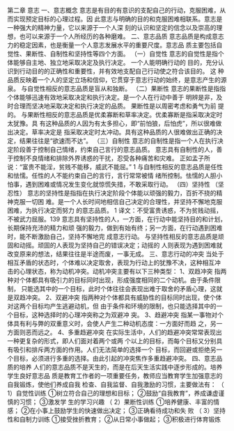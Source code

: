 第二章 意志
一、意志概念
意志是有目的有意识的支配自己的行动，克服困难，从而实现预定目标的心理过程。因
此意志与明确的目的和克服困难相联系。意志是一种强大的精神力量，它以来源于一个人深
刻的认识和坚定的信念以及崇高的理想，也可以来源于一个人所经历的各种磨难。
二、意志品质
意志品质是构成意志力的稳定因素，也是衡量一个人意志发展水平的重要尺度。意志品
质主要包括自觉性、果断性、自制性和坚持性等四个方面。
（一）自觉性
意志的自觉性是指个体能够自主地、独立地采取决定及执行决定。 一个人能明确行动的
目的，充分认识到行动目的的正确性和重要性，并有效地支配自己行动使之符合该目的。 这
种品质反映着一个人的坚定立场和信仰，它贯穿于意志行动的始终，是意志产生的源泉。
与自觉性相反的意志品质是盲从和独断。
（二）果断性
意志的果断性是指指个体能够迅速有效地采取决定和执行决定。是一个人在行动中善于
明辨是非，及时合理而坚决地采取决定和执行决定的品质。 果断性是以周密考虑和勇气为前
提的。
与果断性相反的意志品质是优柔寡断和草率决定。优柔寡断是指采取决定时太犹豫。具
有这种品质的人因为有太多担心，即“前怕狼，后怕虎”，所以很难做出决定。草率决定是
指采取决定时太冲动。具有这种品质的人很难做出正确的决定，结果往往是“欲速而不达”。
（三）自制性
意志的自制性是指一个人在执行决定阶段善于控制自己情绪，约束自己言行的意志品质。
意志具有自制性的人，善于控制不良情绪和排除外界诱惑的干扰，忍受各种痛苦和灾难。
正如孟子所说：“富贵不能淫，贫贱不能移，威武不能屈。” 1
与自制性相反的意志品质是任性和怯懦。任性的人不能约束自己的言行，言行常常被情
绪所控制。怯懦的人胆小怕事，遇到困难或情况发生变化就惊慌失措，不敢采取行动。
（四）坚持性 （坚忍性）
意志的坚持性是指指在执行决定阶段个体能以顽强的毅力，百折不挠的精神克服一切困
难。是一个人长时间地相信自己决定的合理性，并坚持不懈地克服困难，为执行决定而努力
的意志品质。
1 译文：不受富贵诱惑，不为贫贱动摇，不被武力屈服。139
意志具有坚持性的人，一方面，在行动中能坚持目的和计划，长期保持充沛的精力和顽
强的毅力，做到有始有终；另一方面，在行动遇到困难时，能不断激励自己，坚持不懈地完
成意志行动。
与坚持性相反的意志品质是顽固和动摇。顽固的人表现为坚持自己的错误决定；动摇的
人则表现为遇到困难就改变原来的想法，结果往往是半途而废，一事无成。
三、意志行动的冲突
当处于相互矛盾的状态时，个体难以决定取舍，表现为行动上的犹豫不决，这种相互冲
击的心理状态，称为动机冲突。动机冲突主要有以下三种类型：
1、双趋冲突
指两种对个体都具有吸引力的目标同时出现，形成强度相同的二个动机。由于条件限制，
只能选其中的一个目标，此时个体往往会表现出难于取舍的矛盾心理，这就是双趋冲突。
2、双避冲突
指两种对个体都具有威胁性的目标同时出现，使个体对这两个目标均产生逃避动机，但
由于条件和环境的限制，也只能选择其中的一个目标，这种选择时的心理冲突称之为双避冲
突。
3、趋避冲突
指某一事物对个体具有利与弊的双重意义时，会使人产生二种动机态度：一方面好而趋
之，另一方面则恶而远之。
4、多重趋避冲突
在实际生活中，人们的趋避冲突常常表现出一种更复杂的形式，即人们面对着两个或两
个以上的目标，而每个目标又分别具有吸引和排斥两方面的作用。人们无法简单的选择一个
目标，而回避或拒绝另一个目标，必须进行多重的选择。由此引起的冲突焦作多重趋避冲突。
四、意志品质的培养
人们的意志品质不是天生的，而是在后天生活实践中逐步形成的。培养学生良好意志品
质是教育工作者的一项重要任务，教师应当教育学生加强意志的自我锻炼，使他们养成自我
检查、自我监督、自我激励的习惯，主要做法有：
（ 1）自觉性训练
①树立符合自己的理想和目标； ②鼓励“自我教育”，养成谦虚谨慎的习惯； ③激发学
生的学习兴趣
（ 2）果断性训练
①培养健康、丰富的情感； ②在小事上鼓励学生的快速做出决定； ③正确看待成功和失
败 （
3）坚持性和自制力训练
①接受挫折教育； ②从日常小事做起； ③积极进行体育锻炼